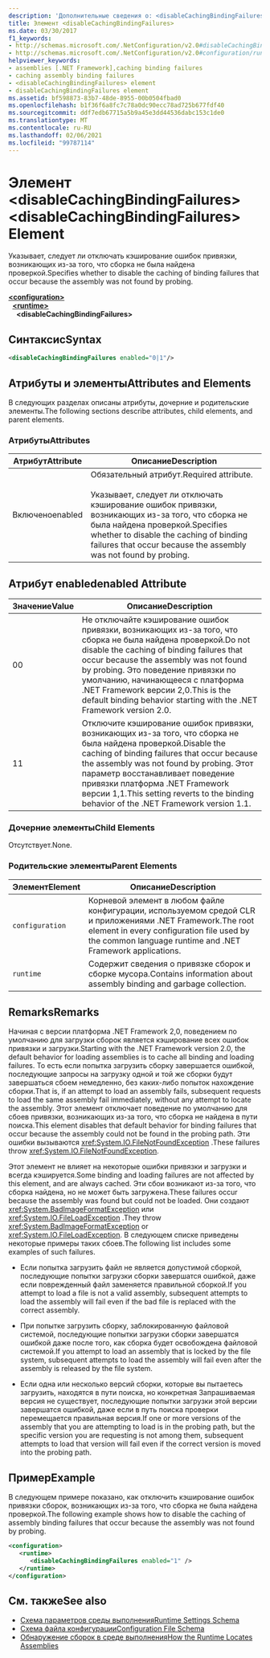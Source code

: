 ```yaml
---
description: 'Дополнительные сведения о: <disableCachingBindingFailures> element'
title: Элемент <disableCachingBindingFailures>
ms.date: 03/30/2017
f1_keywords:
- http://schemas.microsoft.com/.NetConfiguration/v2.0#disableCachingBindingFailures
- http://schemas.microsoft.com/.NetConfiguration/v2.0#configuration/runtime/disableCachingBindingFailures
helpviewer_keywords:
- assemblies [.NET Framework],caching binding failures
- caching assembly binding failures
- <disableCachingBindingFailures> element
- disableCachingBindingFailures element
ms.assetid: bf598873-83b7-48de-8955-00b0504fbad0
ms.openlocfilehash: b1f36f6a8fc7c78a0dc90ecc78ad725b677fdf40
ms.sourcegitcommit: ddf7edb67715a5b9a45e3dd44536dabc153c1de0
ms.translationtype: MT
ms.contentlocale: ru-RU
ms.lasthandoff: 02/06/2021
ms.locfileid: "99787114"
---
```

# <a name="disablecachingbindingfailures-element"></a><span data-ttu-id="07a4c-103">Элемент \<disableCachingBindingFailures></span><span class="sxs-lookup"><span data-stu-id="07a4c-103">\<disableCachingBindingFailures> Element</span></span>

<span data-ttu-id="07a4c-104">Указывает, следует ли отключать кэширование ошибок привязки, возникающих из-за того, что сборка не была найдена проверкой.</span><span class="sxs-lookup"><span data-stu-id="07a4c-104">Specifies whether to disable the caching of binding failures that occur because the assembly was not found by probing.</span></span>  
  
[**\<configuration>**](../configuration-element.md)\
&nbsp;&nbsp;[**\<runtime>**](runtime-element.md)\
&nbsp;&nbsp;&nbsp;&nbsp;**\<disableCachingBindingFailures>**  
  
## <a name="syntax"></a><span data-ttu-id="07a4c-105">Синтаксис</span><span class="sxs-lookup"><span data-stu-id="07a4c-105">Syntax</span></span>  
  
```xml  
<disableCachingBindingFailures enabled="0|1"/>  
```  
  
## <a name="attributes-and-elements"></a><span data-ttu-id="07a4c-106">Атрибуты и элементы</span><span class="sxs-lookup"><span data-stu-id="07a4c-106">Attributes and Elements</span></span>  

 <span data-ttu-id="07a4c-107">В следующих разделах описаны атрибуты, дочерние и родительские элементы.</span><span class="sxs-lookup"><span data-stu-id="07a4c-107">The following sections describe attributes, child elements, and parent elements.</span></span>  
  
### <a name="attributes"></a><span data-ttu-id="07a4c-108">Атрибуты</span><span class="sxs-lookup"><span data-stu-id="07a4c-108">Attributes</span></span>  
  
|<span data-ttu-id="07a4c-109">Атрибут</span><span class="sxs-lookup"><span data-stu-id="07a4c-109">Attribute</span></span>|<span data-ttu-id="07a4c-110">Описание</span><span class="sxs-lookup"><span data-stu-id="07a4c-110">Description</span></span>|  
|---------------|-----------------|  
|<span data-ttu-id="07a4c-111">Включено</span><span class="sxs-lookup"><span data-stu-id="07a4c-111">enabled</span></span>|<span data-ttu-id="07a4c-112">Обязательный атрибут.</span><span class="sxs-lookup"><span data-stu-id="07a4c-112">Required attribute.</span></span><br /><br /> <span data-ttu-id="07a4c-113">Указывает, следует ли отключать кэширование ошибок привязки, возникающих из-за того, что сборка не была найдена проверкой.</span><span class="sxs-lookup"><span data-stu-id="07a4c-113">Specifies whether to disable the caching of binding failures that occur because the assembly was not found by probing.</span></span>|  
  
## <a name="enabled-attribute"></a><span data-ttu-id="07a4c-114">Атрибут enabled</span><span class="sxs-lookup"><span data-stu-id="07a4c-114">enabled Attribute</span></span>  
  
|<span data-ttu-id="07a4c-115">Значение</span><span class="sxs-lookup"><span data-stu-id="07a4c-115">Value</span></span>|<span data-ttu-id="07a4c-116">Описание</span><span class="sxs-lookup"><span data-stu-id="07a4c-116">Description</span></span>|  
|-----------|-----------------|  
|<span data-ttu-id="07a4c-117">0</span><span class="sxs-lookup"><span data-stu-id="07a4c-117">0</span></span>|<span data-ttu-id="07a4c-118">Не отключайте кэширование ошибок привязки, возникающих из-за того, что сборка не была найдена проверкой.</span><span class="sxs-lookup"><span data-stu-id="07a4c-118">Do not disable the caching of binding failures that occur because the assembly was not found by probing.</span></span> <span data-ttu-id="07a4c-119">Это поведение привязки по умолчанию, начинающееся с платформа .NET Framework версии 2,0.</span><span class="sxs-lookup"><span data-stu-id="07a4c-119">This is the default binding behavior starting with the .NET Framework version 2.0.</span></span>|  
|<span data-ttu-id="07a4c-120">1</span><span class="sxs-lookup"><span data-stu-id="07a4c-120">1</span></span>|<span data-ttu-id="07a4c-121">Отключите кэширование ошибок привязки, возникающих из-за того, что сборка не была найдена проверкой.</span><span class="sxs-lookup"><span data-stu-id="07a4c-121">Disable the caching of binding failures that occur because the assembly was not found by probing.</span></span> <span data-ttu-id="07a4c-122">Этот параметр восстанавливает поведение привязки платформа .NET Framework версии 1,1.</span><span class="sxs-lookup"><span data-stu-id="07a4c-122">This setting reverts to the binding behavior of the .NET Framework version 1.1.</span></span>|  
  
### <a name="child-elements"></a><span data-ttu-id="07a4c-123">Дочерние элементы</span><span class="sxs-lookup"><span data-stu-id="07a4c-123">Child Elements</span></span>  

 <span data-ttu-id="07a4c-124">Отсутствует.</span><span class="sxs-lookup"><span data-stu-id="07a4c-124">None.</span></span>  
  
### <a name="parent-elements"></a><span data-ttu-id="07a4c-125">Родительские элементы</span><span class="sxs-lookup"><span data-stu-id="07a4c-125">Parent Elements</span></span>  
  
|<span data-ttu-id="07a4c-126">Элемент</span><span class="sxs-lookup"><span data-stu-id="07a4c-126">Element</span></span>|<span data-ttu-id="07a4c-127">Описание</span><span class="sxs-lookup"><span data-stu-id="07a4c-127">Description</span></span>|  
|-------------|-----------------|  
|`configuration`|<span data-ttu-id="07a4c-128">Корневой элемент в любом файле конфигурации, используемом средой CLR и приложениями .NET Framework.</span><span class="sxs-lookup"><span data-stu-id="07a4c-128">The root element in every configuration file used by the common language runtime and .NET Framework applications.</span></span>|  
|`runtime`|<span data-ttu-id="07a4c-129">Содержит сведения о привязке сборок и сборке мусора.</span><span class="sxs-lookup"><span data-stu-id="07a4c-129">Contains information about assembly binding and garbage collection.</span></span>|  
  
## <a name="remarks"></a><span data-ttu-id="07a4c-130">Remarks</span><span class="sxs-lookup"><span data-stu-id="07a4c-130">Remarks</span></span>  

 <span data-ttu-id="07a4c-131">Начиная с версии платформа .NET Framework 2,0, поведением по умолчанию для загрузки сборок является кэширование всех ошибок привязки и загрузки.</span><span class="sxs-lookup"><span data-stu-id="07a4c-131">Starting with the .NET Framework version 2.0, the default behavior for loading assemblies is to cache all binding and loading failures.</span></span> <span data-ttu-id="07a4c-132">То есть если попытка загрузить сборку завершается ошибкой, последующие запросы на загрузку одной и той же сборки будут завершаться сбоем немедленно, без каких-либо попыток нахождение сборки.</span><span class="sxs-lookup"><span data-stu-id="07a4c-132">That is, if an attempt to load an assembly fails, subsequent requests to load the same assembly fail immediately, without any attempt to locate the assembly.</span></span> <span data-ttu-id="07a4c-133">Этот элемент отключает поведение по умолчанию для сбоев привязки, возникающих из-за того, что сборка не найдена в пути поиска.</span><span class="sxs-lookup"><span data-stu-id="07a4c-133">This element disables that default behavior for binding failures that occur because the assembly could not be found in the probing path.</span></span> <span data-ttu-id="07a4c-134">Эти ошибки вызываются <xref:System.IO.FileNotFoundException> .</span><span class="sxs-lookup"><span data-stu-id="07a4c-134">These failures throw <xref:System.IO.FileNotFoundException>.</span></span>  
  
 <span data-ttu-id="07a4c-135">Этот элемент не влияет на некоторые ошибки привязки и загрузки и всегда кэшируется.</span><span class="sxs-lookup"><span data-stu-id="07a4c-135">Some binding and loading failures are not affected by this element, and are always cached.</span></span> <span data-ttu-id="07a4c-136">Эти сбои возникают из-за того, что сборка найдена, но не может быть загружена.</span><span class="sxs-lookup"><span data-stu-id="07a4c-136">These failures occur because the assembly was found but could not be loaded.</span></span> <span data-ttu-id="07a4c-137">Они создают <xref:System.BadImageFormatException> или <xref:System.IO.FileLoadException> .</span><span class="sxs-lookup"><span data-stu-id="07a4c-137">They throw <xref:System.BadImageFormatException> or <xref:System.IO.FileLoadException>.</span></span> <span data-ttu-id="07a4c-138">В следующем списке приведены некоторые примеры таких сбоев.</span><span class="sxs-lookup"><span data-stu-id="07a4c-138">The following list includes some examples of such failures.</span></span>  
  
- <span data-ttu-id="07a4c-139">Если попытка загрузить файл не является допустимой сборкой, последующие попытки загрузки сборки завершатся ошибкой, даже если поврежденный файл заменяется правильной сборкой.</span><span class="sxs-lookup"><span data-stu-id="07a4c-139">If you attempt to load a file is not a valid assembly, subsequent attempts to load the assembly will fail even if the bad file is replaced with the correct assembly.</span></span>  
  
- <span data-ttu-id="07a4c-140">При попытке загрузить сборку, заблокированную файловой системой, последующие попытки загрузки сборки завершатся ошибкой даже после того, как сборка будет освобождена файловой системой.</span><span class="sxs-lookup"><span data-stu-id="07a4c-140">If you attempt to load an assembly that is locked by the file system, subsequent attempts to load the assembly will fail even after the assembly is released by the file system.</span></span>  
  
- <span data-ttu-id="07a4c-141">Если одна или несколько версий сборки, которые вы пытаетесь загрузить, находятся в пути поиска, но конкретная Запрашиваемая версия не существует, последующие попытки загрузки этой версии завершатся ошибкой, даже если в путь поиска проверки перемещается правильная версия.</span><span class="sxs-lookup"><span data-stu-id="07a4c-141">If one or more versions of the assembly that you are attempting to load is in the probing path, but the specific version you are requesting is not among them, subsequent attempts to load that version will fail even if the correct version is moved into the probing path.</span></span>  
  
## <a name="example"></a><span data-ttu-id="07a4c-142">Пример</span><span class="sxs-lookup"><span data-stu-id="07a4c-142">Example</span></span>  

 <span data-ttu-id="07a4c-143">В следующем примере показано, как отключить кэширование ошибок привязки сборок, возникающих из-за того, что сборка не была найдена проверкой.</span><span class="sxs-lookup"><span data-stu-id="07a4c-143">The following example shows how to disable the caching of assembly binding failures that occur because the assembly was not found by probing.</span></span>  
  
```xml  
<configuration>  
   <runtime>  
      <disableCachingBindingFailures enabled="1" />  
   </runtime>  
</configuration>  
```  
  
## <a name="see-also"></a><span data-ttu-id="07a4c-144">См. также</span><span class="sxs-lookup"><span data-stu-id="07a4c-144">See also</span></span>

- [<span data-ttu-id="07a4c-145">Схема параметров среды выполнения</span><span class="sxs-lookup"><span data-stu-id="07a4c-145">Runtime Settings Schema</span></span>](index.md)
- [<span data-ttu-id="07a4c-146">Схема файла конфигурации</span><span class="sxs-lookup"><span data-stu-id="07a4c-146">Configuration File Schema</span></span>](../index.md)
- [<span data-ttu-id="07a4c-147">Обнаружение сборок в среде выполнения</span><span class="sxs-lookup"><span data-stu-id="07a4c-147">How the Runtime Locates Assemblies</span></span>](../../../deployment/how-the-runtime-locates-assemblies.md)
